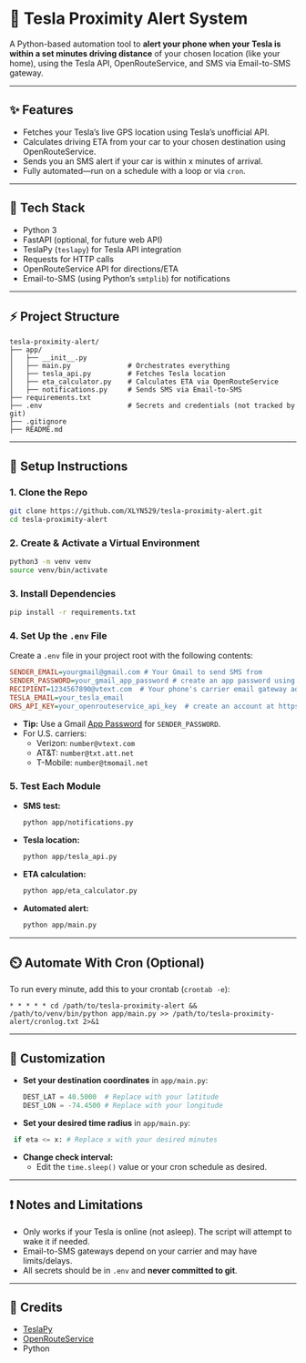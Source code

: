 # 🚗 Tesla Proximity Alert System

A Python-based automation tool to **alert your phone when your Tesla is within a set minutes driving distance** of your chosen location (like your home), using the Tesla API, OpenRouteService, and SMS via Email-to-SMS gateway.

---

## ✨ **Features**

- Fetches your Tesla’s live GPS location using Tesla’s unofficial API.
- Calculates driving ETA from your car to your chosen destination using OpenRouteService.
- Sends you an SMS alert if your car is within x minutes of arrival.
- Fully automated—run on a schedule with a loop or via `cron`.

---

## 🧰 **Tech Stack**

- Python 3
- FastAPI (optional, for future web API)
- TeslaPy (`teslapy`) for Tesla API integration
- Requests for HTTP calls
- OpenRouteService API for directions/ETA
- Email-to-SMS (using Python’s `smtplib`) for notifications

---

## ⚡ **Project Structure**

```
tesla-proximity-alert/
├── app/
│   ├── __init__.py
│   ├── main.py              # Orchestrates everything
│   ├── tesla_api.py         # Fetches Tesla location
│   ├── eta_calculator.py    # Calculates ETA via OpenRouteService
│   ├── notifications.py     # Sends SMS via Email-to-SMS
├── requirements.txt
├── .env                     # Secrets and credentials (not tracked by git)
├── .gitignore
├── README.md
```

---

## 🚀 **Setup Instructions**

### 1. **Clone the Repo**

```bash
git clone https://github.com/XLYN529/tesla-proximity-alert.git
cd tesla-proximity-alert
```

### 2. **Create & Activate a Virtual Environment**

```bash
python3 -m venv venv
source venv/bin/activate
```

### 3. **Install Dependencies**

```bash
pip install -r requirements.txt
```

### 4. **Set Up the `.env` File**

Create a `.env` file in your project root with the following contents:

```ini
SENDER_EMAIL=yourgmail@gmail.com # Your Gmail to send SMS from
SENDER_PASSWORD=your_gmail_app_password # create an app password using your Gmail or click on the link below
RECIPIENT=1234567890@vtext.com  # Your phone's carrier email gateway address, refer to the list below for U.S. Carriers
TESLA_EMAIL=your_tesla_email
ORS_API_KEY=your_openrouteservice_api_key  # create an account at https://api.openrouteservice.org/, and paste the API key here. (Its free for upto 2000 requests per day)
```
- **Tip:** Use a Gmail [App Password](https://support.google.com/accounts/answer/185833?hl=en) for `SENDER_PASSWORD`.
- For U.S. carriers:  
  - Verizon: `number@vtext.com`  
  - AT&T: `number@txt.att.net`  
  - T-Mobile: `number@tmomail.net`  

### 5. **Test Each Module**

- **SMS test:**  
  ```bash
  python app/notifications.py
  ```
- **Tesla location:**  
  ```bash
  python app/tesla_api.py
  ```
- **ETA calculation:**  
  ```bash
  python app/eta_calculator.py
  ```
- **Automated alert:**  
  ```bash
  python app/main.py
  ```

---

## ⏲️ **Automate With Cron (Optional)**

To run every minute, add this to your crontab (`crontab -e`):

```
* * * * * cd /path/to/tesla-proximity-alert && /path/to/venv/bin/python app/main.py >> /path/to/tesla-proximity-alert/cronlog.txt 2>&1
```

---

## 📝 **Customization**

- **Set your destination coordinates** in `app/main.py`:
  ```python
  DEST_LAT = 40.5000  # Replace with your latitude
  DEST_LON = -74.4500 # Replace with your longitude
  ```
- **Set your desired time radius** in `app/main.py`:
 ```python
  if eta <= x: # Replace x with your desired minutes
  ```

- **Change check interval:**  
  - Edit the `time.sleep()` value or your cron schedule as desired.

---

## ❗ **Notes and Limitations**

- Only works if your Tesla is online (not asleep). The script will attempt to wake it if needed.
- Email-to-SMS gateways depend on your carrier and may have limits/delays.
- All secrets should be in `.env` and **never committed to git**.

---

## 🙌 **Credits**

- [TeslaPy](https://github.com/tdorssers/TeslaPy)
- [OpenRouteService](https://openrouteservice.org/)
- Python

